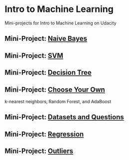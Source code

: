 # Intro to Machine Learning
Mini-projects for Intro to Machine Learning on Udacity

## Mini-Project: [Naive Bayes](https://github.com/akueisara/intro-to-machine-learning/tree/master/naive_bayes)

## Mini-Project: [SVM](https://github.com/akueisara/intro-to-machine-learning/tree/master/svm)

## Mini-Project: [Decision Tree](https://github.com/akueisara/intro-to-machine-learning/tree/master/decision_tree)

## Mini-Project: [Choose Your Own](https://github.com/akueisara/intro-to-machine-learning/tree/master/choose_your_own)
k-nearest neighbors, Random Forest, and AdaBoost

## Mini-Project: [Datasets and Questions](https://github.com/akueisara/intro-to-machine-learning/tree/master/datasets_questionss)

## Mini-Project: [Regression](https://github.com/akueisara/intro-to-machine-learning/tree/master/regression)

## Mini-Project: [Outliers](https://github.com/akueisara/intro-to-machine-learning/tree/master/outliers)